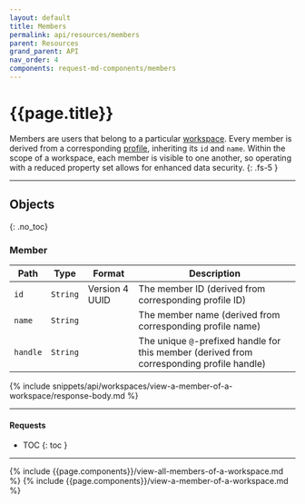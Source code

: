 ```yaml
---
layout: default
title: Members
permalink: api/resources/members
parent: Resources
grand_parent: API
nav_order: 4
components: request-md-components/members
---
```


# {{page.title}}

Members are users that belong to a particular [workspace](workspaces). Every member is derived from a corresponding [profile](profiles#profile), inheriting its `id` and `name`. Within the scope of a workspace, each member is visible to one another, so operating with a reduced property set allows for enhanced data security.
{: .fs-5 }

---

## Objects
{: .no_toc}

### Member

Path | Type | Format | Description
---- | ---- | ------ | -----------
`id` | `String` | Version 4 UUID | The member ID (derived from corresponding profile ID)
`name` | `String` | | The member name (derived from corresponding profile name)
`handle` | `String` | | The unique `@`-prefixed handle for this member (derived from corresponding profile handle)

{% include snippets/api/workspaces/view-a-member-of-a-workspace/response-body.md %}

---

#### Requests

- TOC
{: toc }

---

{% include {{page.components}}/view-all-members-of-a-workspace.md %}
{% include {{page.components}}/view-a-member-of-a-workspace.md %}
